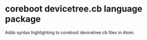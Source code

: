 # coreboot devicetree.cb language package

Adds syntax highlighting to coreboot devicetree.cb files in Atom.
